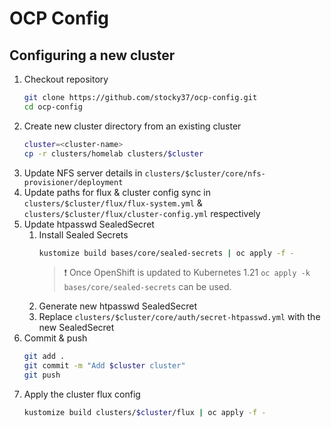 # OCP Config

## Configuring a new cluster

1. Checkout repository
    ```bash
    git clone https://github.com/stocky37/ocp-config.git
    cd ocp-config
    ```
1. Create new cluster directory from an existing cluster
    ```bash
    cluster=<cluster-name>
    cp -r clusters/homelab clusters/$cluster
    ```
1. Update NFS server details in `clusters/$cluster/core/nfs-provisioner/deployment`
1. Update paths for flux & cluster config sync in `clusters/$cluster/flux/flux-system.yml` & `clusters/$cluster/flux/cluster-config.yml` respectively
1. Update htpasswd SealedSecret
    1. Install Sealed Secrets
        ```bash
        kustomize build bases/core/sealed-secrets | oc apply -f -
        ```
        > :exclamation: Once OpenShift is updated to Kubernetes 1.21  `oc apply -k bases/core/sealed-secrets` can be used.
    1. Generate new htpasswd SealedSecret
    1. Replace `clusters/$cluster/core/auth/secret-htpasswd.yml` with the new SealedSecret
1. Commit & push
    ```bash
    git add .
    git commit -m "Add $cluster cluster"
    git push
    ```
1. Apply the cluster flux config
    ```bash
    kustomize build clusters/$cluster/flux | oc apply -f -
    ```